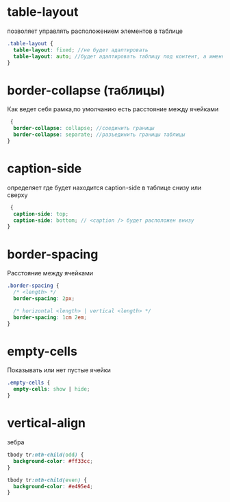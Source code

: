 <!-- Таблицы --------------------------------------------------------------------------------------------------------------------------------->

# table-layout

позволяет управлять расположением элементов в таблице

```scss
.table-layout {
  table-layout: fixed; //не будет адаптировать
  table-layout: auto; //будет адаптировать таблицу под контент, а именно растягивать ячейки
}
```

# border-collapse (таблицы)

Как ведет себя рамка,по умолчанию есть расстояние между ячейками

```scss
 {
  border-collapse: collapse; //соединить границы
  border-collapse: separate; //разъединить границы таблицы
}
```

# caption-side

определяет где будет находится caption-side в таблице снизу или сверху

```scss
 {
  caption-side: top;
  caption-side: bottom; // <caption /> будет расположен внизу
}
```

# border-spacing

Расстояние между ячейками

```scss
.border-spacing {
  /* <length> */
  border-spacing: 2px;

  /* horizontal <length> | vertical <length> */
  border-spacing: 1cm 2em;
}
```

# empty-cells

Показывать или нет пустые ячейки

```scss
.empty-cells {
  empty-cells: show | hide;
}
```

# vertical-align

[](./position.md#vertical-align)

зебра

```scss
tbody tr:nth-child(odd) {
  background-color: #ff33cc;
}

tbody tr:nth-child(even) {
  background-color: #e495e4;
}
```
